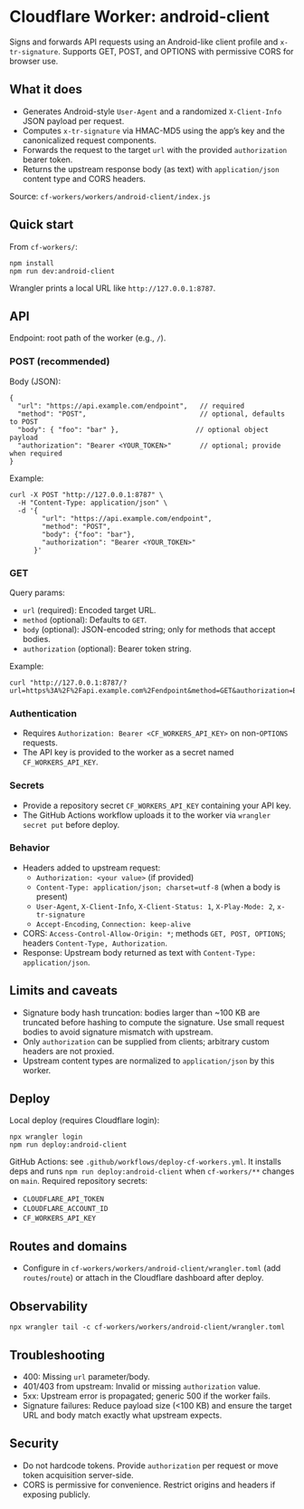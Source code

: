 # Cloudflare Worker: android-client

Signs and forwards API requests using an Android-like client profile and `x-tr-signature`. Supports GET, POST, and OPTIONS with permissive CORS for browser use.

## What it does

- Generates Android-style `User-Agent` and a randomized `X-Client-Info` JSON payload per request.
- Computes `x-tr-signature` via HMAC-MD5 using the app’s key and the canonicalized request components.
- Forwards the request to the target `url` with the provided `authorization` bearer token.
- Returns the upstream response body (as text) with `application/json` content type and CORS headers.

Source: `cf-workers/workers/android-client/index.js`

## Quick start

From `cf-workers/`:

```
npm install
npm run dev:android-client
```

Wrangler prints a local URL like `http://127.0.0.1:8787`.

## API

Endpoint: root path of the worker (e.g., `/`).

### POST (recommended)

Body (JSON):

```
{
  "url": "https://api.example.com/endpoint",   // required
  "method": "POST",                            // optional, defaults to POST
  "body": { "foo": "bar" },                   // optional object payload
  "authorization": "Bearer <YOUR_TOKEN>"       // optional; provide when required
}
```

Example:

```
curl -X POST "http://127.0.0.1:8787" \
  -H "Content-Type: application/json" \
  -d '{
        "url": "https://api.example.com/endpoint",
        "method": "POST",
        "body": {"foo": "bar"},
        "authorization": "Bearer <YOUR_TOKEN>"
      }'
```

### GET

Query params:

- `url` (required): Encoded target URL.
- `method` (optional): Defaults to `GET`.
- `body` (optional): JSON-encoded string; only for methods that accept bodies.
- `authorization` (optional): Bearer token string.

Example:

```
curl "http://127.0.0.1:8787/?url=https%3A%2F%2Fapi.example.com%2Fendpoint&method=GET&authorization=Bearer%20<YOUR_TOKEN>"
```

### Authentication

- Requires `Authorization: Bearer <CF_WORKERS_API_KEY>` on non-`OPTIONS` requests.
- The API key is provided to the worker as a secret named `CF_WORKERS_API_KEY`.

### Secrets

- Provide a repository secret `CF_WORKERS_API_KEY` containing your API key.
- The GitHub Actions workflow uploads it to the worker via `wrangler secret put` before deploy.

### Behavior

- Headers added to upstream request:
  - `Authorization: <your value>` (if provided)
  - `Content-Type: application/json; charset=utf-8` (when a body is present)
  - `User-Agent`, `X-Client-Info`, `X-Client-Status: 1`, `X-Play-Mode: 2`, `x-tr-signature`
  - `Accept-Encoding`, `Connection: keep-alive`
- CORS: `Access-Control-Allow-Origin: *`; methods `GET, POST, OPTIONS`; headers `Content-Type, Authorization`.
- Response: Upstream body returned as text with `Content-Type: application/json`.

## Limits and caveats

- Signature body hash truncation: bodies larger than ~100 KB are truncated before hashing to compute the signature. Use small request bodies to avoid signature mismatch with upstream.
- Only `authorization` can be supplied from clients; arbitrary custom headers are not proxied.
- Upstream content types are normalized to `application/json` by this worker.

## Deploy

Local deploy (requires Cloudflare login):

```
npx wrangler login
npm run deploy:android-client
```

GitHub Actions: see `.github/workflows/deploy-cf-workers.yml`. It installs deps and runs `npm run deploy:android-client` when `cf-workers/**` changes on `main`. Required repository secrets:

- `CLOUDFLARE_API_TOKEN`
- `CLOUDFLARE_ACCOUNT_ID`
- `CF_WORKERS_API_KEY`

## Routes and domains

- Configure in `cf-workers/workers/android-client/wrangler.toml` (add `routes`/`route`) or attach in the Cloudflare dashboard after deploy.

## Observability

```
npx wrangler tail -c cf-workers/workers/android-client/wrangler.toml
```

## Troubleshooting

- 400: Missing `url` parameter/body.
- 401/403 from upstream: Invalid or missing `authorization` value.
- 5xx: Upstream error is propagated; generic 500 if the worker fails.
- Signature failures: Reduce payload size (<100 KB) and ensure the target URL and body match exactly what upstream expects.

## Security

- Do not hardcode tokens. Provide `authorization` per request or move token acquisition server-side.
- CORS is permissive for convenience. Restrict origins and headers if exposing publicly.
